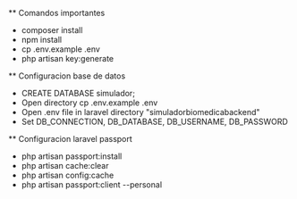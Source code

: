 ** Comandos importantes 
- composer install
- npm install
- cp .env.example .env
- php artisan key:generate

** Configuracion base de datos
- CREATE DATABASE simulador;
- Open directory cp .env.example .env
- Open .env file in laravel directory "simuladorbiomedicabackend"
- Set DB_CONNECTION, DB_DATABASE, DB_USERNAME, DB_PASSWORD

** Configuracion laravel passport
- php artisan passport:install
- php artisan cache:clear
- php artisan config:cache
- php artisan passport:client --personal
